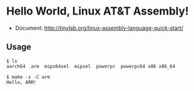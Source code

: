 
# Hello World, Linux AT&T Assembly!

* Document: <http://tinylab.org/linux-assembly-language-quick-start/>

## Usage

    $ ls
    aarch64  arm  mips64sel  mipsel  powerpc  powerpc64	x86	x86_64

    $ make -s -C arm
    Hello, ARM!
